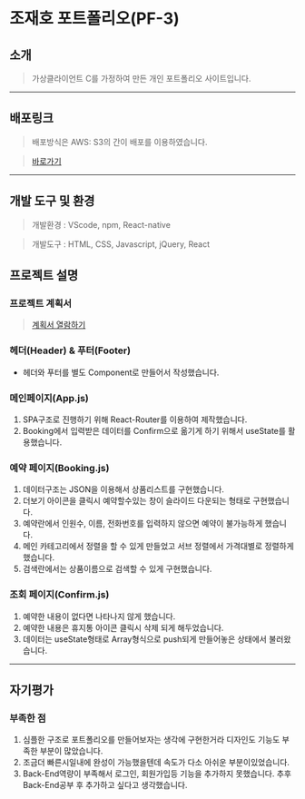 # 조재호 포트폴리오(PF-3)
## 소개
> 가상클라이언트 C를 가정하여 만든 개인 포트폴리오 사이트입니다. 

---
## 배포링크
> 배포방식은 AWS: S3의 간이 배포를 이용하였습니다.

> [바로가기](http://eundoe-tourbooking.s3-website.ap-northeast-2.amazonaws.com)

---
## 개발 도구 및 환경
> 개발환경 : VScode, npm, React-native

> 개발도구 : HTML, CSS, Javascript, jQuery, React

## 프로젝트 설명
### 프로젝트 계획서 
> [계획서 열람하기](https://github.com/Eundoe/eundoe-tourbookingPVPF/files/10907848/C.Companay.Project.Simulation.Planning_JAEHO.CHO.230302.pdf)


### 헤더(Header) & 푸터(Footer)
* 헤더와 푸터를 별도 Component로 만들어서 작성했습니다.

### 메인페이지(App.js)
1. SPA구조로 진행하기 위해 React-Router를 이용하여 제작했습니다.
2. Booking에서 입력받은 데이터를 Confirm으로 옮기게 하기 위해서 useState를 활용했습니다.

### 예약 페이지(Booking.js)
1. 데이터구조는 JSON을 이용해서 상품리스트를 구현했습니다.
2. 더보기 아이콘을 클릭시 예약할수있는 창이 슬라이드 다운되는 형태로 구현했습니다.
3. 예약란에서 인원수, 이름, 전화번호를 입력하지 않으면 예약이 불가능하게 했습니다.
4. 메인 카테고리에서 정렬을 할 수 있게 만들었고 서브 정렬에서 가격대별로 정렬하게 했습니다.
5. 검색란에서는 상품이름으로 검색할 수 있게 구현했습니다.

### 조회 페이지(Confirm.js)
1. 예약한 내용이 없다면 나타나지 않게 했습니다.
2. 예약한 내용은 휴지통 아이콘 클릭시 삭제 되게 해두었습니다.
3. 데이터는 useState형태로 Array형식으로 push되게 만들어놓은 상태에서 불러왔습니다.

---
## 자기평가
### 부족한 점
1. 심플한 구조로 포트폴리오를 만들어보자는 생각에 구현한거라 디자인도 기능도 부족한 부분이 많았습니다.
2. 조금더 빠른시일내에 완성이 가능했을텐데 속도가 다소 아쉬운 부분이있었습니다.
3. Back-End역량이 부족해서 로그인, 회원가입등 기능을 추가하지 못했습니다. 추후 Back-End공부 후 추가하고 싶다고 생각했습니다.
